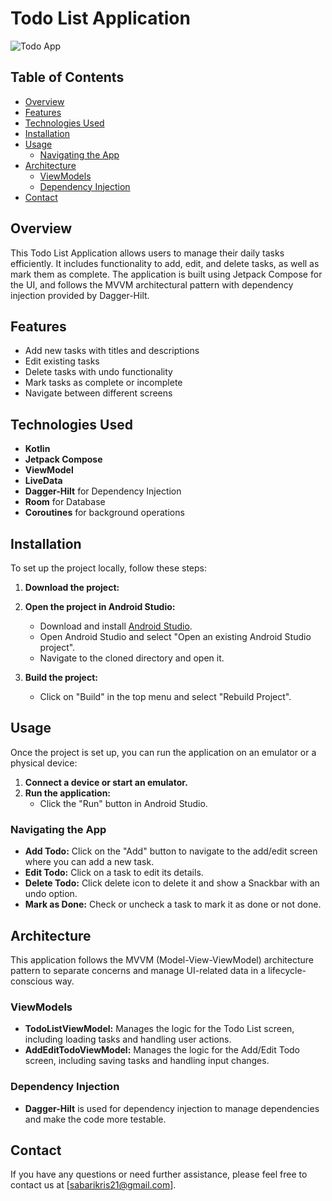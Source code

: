 # Todo List Application
![Todo App](https://github.com/Sabarishkris/Todo-App/assets/159115255/be81b79b-7d89-476e-b334-e880a04ad2e9)

## Table of Contents
- [Overview](#overview)
- [Features](#features)
- [Technologies Used](#technologies-used)
- [Installation](#installation)
- [Usage](#usage)
  - [Navigating the App](#navigating-the-app)
- [Architecture](#architecture)
  - [ViewModels](#viewmodels)
  - [Dependency Injection](#dependency-injection)
- [Contact](#contact)

## Overview
This Todo List Application allows users to manage their daily tasks efficiently. It includes functionality to add, edit, and delete tasks, as well as mark them as complete. The application is built using Jetpack Compose for the UI, and follows the MVVM architectural pattern with dependency injection provided by Dagger-Hilt.

## Features
- Add new tasks with titles and descriptions
- Edit existing tasks
- Delete tasks with undo functionality
- Mark tasks as complete or incomplete
- Navigate between different screens

## Technologies Used
- **Kotlin**
- **Jetpack Compose**
- **ViewModel**
- **LiveData**
- **Dagger-Hilt** for Dependency Injection
- **Room** for Database
- **Coroutines** for background operations

## Installation
To set up the project locally, follow these steps:

1. **Download the project:**

2. **Open the project in Android Studio:**
    - Download and install [Android Studio](https://developer.android.com/studio).
    - Open Android Studio and select "Open an existing Android Studio project".
    - Navigate to the cloned directory and open it.

3. **Build the project:**
    - Click on "Build" in the top menu and select "Rebuild Project".

## Usage
Once the project is set up, you can run the application on an emulator or a physical device:

1. **Connect a device or start an emulator.**
2. **Run the application:**
    - Click the "Run" button in Android Studio.

### Navigating the App
- **Add Todo:** Click on the "Add" button to navigate to the add/edit screen where you can add a new task.
- **Edit Todo:** Click on a task to edit its details.
- **Delete Todo:** Click delete icon to delete it and show a Snackbar with an undo option.
- **Mark as Done:** Check or uncheck a task to mark it as done or not done.

## Architecture
This application follows the MVVM (Model-View-ViewModel) architecture pattern to separate concerns and manage UI-related data in a lifecycle-conscious way.

### ViewModels
- **TodoListViewModel:** Manages the logic for the Todo List screen, including loading tasks and handling user actions.
- **AddEditTodoViewModel:** Manages the logic for the Add/Edit Todo screen, including saving tasks and handling input changes.

### Dependency Injection
- **Dagger-Hilt** is used for dependency injection to manage dependencies and make the code more testable.

## Contact
If you have any questions or need further assistance, please feel free to contact us at [sabarikris21@gmail.com].

